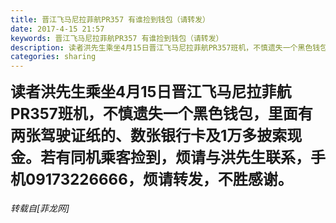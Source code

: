 ```yaml
---
title: 晋江飞马尼拉菲航PR357 有谁捡到钱包（请转发）
date: 2017-4-15 21:57
keywords: 晋江飞马尼拉菲航PR357 有谁捡到钱包（请转发）
description: 读者洪先生乘坐4月15日晋江飞马尼拉菲航PR357班机，不慎遗失一个黑色钱包，里面有两张驾驶证纸的、数张银行卡及1万多披索现金。若有同机乘客捡到，烦请与洪先生联系，手机09173226666，烦请转发，不胜感谢。
categories: sharing
---
```

<td class="t_f" id="postmessage_696855">

<font size="5"><strong>读者洪先生乘坐4月15日晋江飞马尼拉菲航PR357班机，不慎遗失一个黑色钱包，里面有两张驾驶证纸的、数张银行卡及1万多披索现金。若有同机乘客捡到，烦请与洪先生联系，手机09173226666，烦请转发，不胜感谢。<br/>
</strong></font></td>
###### 转载自[菲龙网]